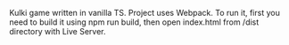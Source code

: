 Kulki game written in vanilla TS. Project uses Webpack. To run it, first you need to build it using npm run build, then open index.html from /dist directory with Live Server.
